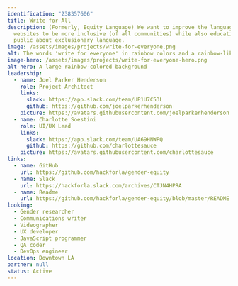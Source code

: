 ```yaml
---
identification: "238357606"
title: Write for All
description: (Formerly, Equity Language) We want to improve the language used in
  websites to be more inclusive (of all communities) while also educating the
  public about exclusionary language.
image: /assets/images/projects/write-for-everyone.png
alt: The words 'write for everyone' in rainbow colors and a rainbow-like border
image-hero: /assets/images/projects/write-for-everyone-hero.png
alt-hero: A large rainbow-colored background
leadership:
  - name: Joel Parker Henderson
    role: Project Architect
    links:
      slack: https://app.slack.com/team/UP1U7C53L
      github: https://github.com/joelparkerhenderson
    picture: https://avatars.githubusercontent.com/joelparkerhenderson
  - name: Charlotte Soestini
    role: UI/UX Lead
    links:
      slack: https://app.slack.com/team/UA69HNWPQ
      github: https://github.com/charlottesauce
    picture: https://avatars.githubusercontent.com/charlottesauce
links:
  - name: GitHub
    url: https://github.com/hackforla/gender-equity
  - name: Slack
    url: https://hackforla.slack.com/archives/CTJN4HPRA
  - name: Readme
    url: https://github.com/hackforla/gender-equity/blob/master/README.md
looking:
  - Gender researcher
  - Communications writer
  - Videographer
  - UX developer
  - JavaScript programmer
  - QA coder
  - DevOps engineer
location: Downtown LA
partner: null
status: Active
---
```


